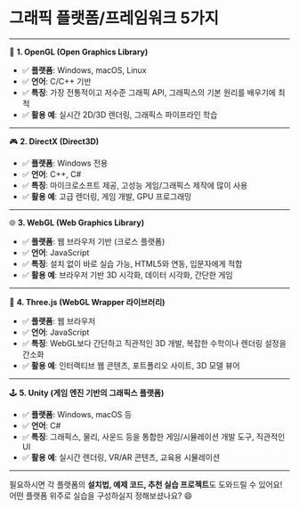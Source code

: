 # **그래픽 플랫폼/프레임워크 5가지** 

---

🧱 **1. OpenGL (Open Graphics Library)**  
- ✅ **플랫폼**: Windows, macOS, Linux  
- ✅ **언어**: C/C++ 기반  
- ✅ **특징**: 가장 전통적이고 저수준 그래픽 API, 그래픽스의 기본 원리를 배우기에 최적  
- ✅ **활용 예**: 실시간 2D/3D 렌더링, 그래픽스 파이프라인 학습  

---

🎮 **2. DirectX (Direct3D)**  
- ✅ **플랫폼**: Windows 전용  
- ✅ **언어**: C++, C#  
- ✅ **특징**: 마이크로소프트 제공, 고성능 게임/그래픽스 제작에 많이 사용  
- ✅ **활용 예**: 고급 렌더링, 게임 개발, GPU 프로그래밍  

---

🌐 **3. WebGL (Web Graphics Library)**  
- ✅ **플랫폼**: 웹 브라우저 기반 (크로스 플랫폼)  
- ✅ **언어**: JavaScript  
- ✅ **특징**: 설치 없이 바로 실습 가능, HTML5와 연동, 입문자에게 적합  
- ✅ **활용 예**: 브라우저 기반 3D 시각화, 데이터 시각화, 간단한 게임  

---

🚀 **4. Three.js (WebGL Wrapper 라이브러리)**  
- ✅ **플랫폼**: 웹 브라우저  
- ✅ **언어**: JavaScript  
- ✅ **특징**: WebGL보다 간단하고 직관적인 3D 개발, 복잡한 수학이나 렌더링 설정을 간소화  
- ✅ **활용 예**: 인터랙티브 웹 콘텐츠, 포트폴리오 사이트, 3D 모델 뷰어  

---

🕹️ **5. Unity (게임 엔진 기반의 그래픽스 플랫폼)**  
- ✅ **플랫폼**: Windows, macOS 등  
- ✅ **언어**: C#  
- ✅ **특징**: 그래픽스, 물리, 사운드 등을 통합한 게임/시뮬레이션 개발 도구, 직관적인 UI  
- ✅ **활용 예**: 실시간 렌더링, VR/AR 콘텐츠, 교육용 시뮬레이션  

---

필요하시면 각 플랫폼의 **설치법, 예제 코드, 추천 실습 프로젝트**도 도와드릴 수 있어요!  
어떤 플랫폼 위주로 실습을 구성하실지 정해보셨나요? 😄
